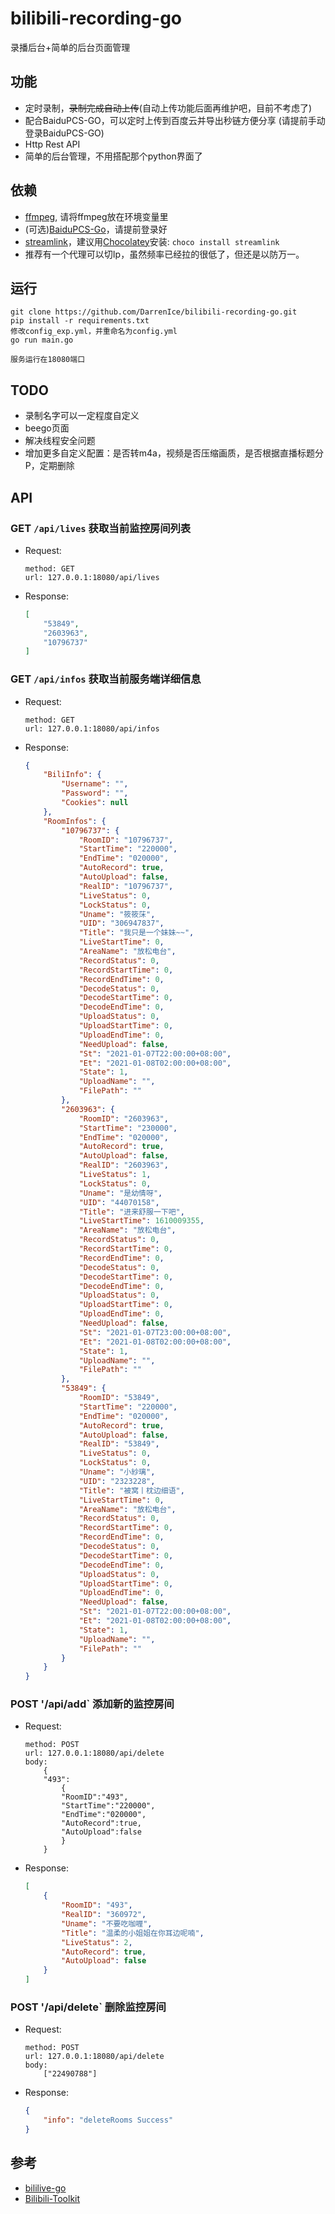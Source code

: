 # bilibili-recording-go
录播后台+简单的后台页面管理

## 功能
- 定时录制，<del>录制完成自动上传</del>(自动上传功能后面再维护吧，目前不考虑了)
- 配合BaiduPCS-GO，可以定时上传到百度云并导出秒链方便分享 (请提前手动登录BaiduPCS-GO)
- Http Rest API
- 简单的后台管理，不用搭配那个python界面了

## 依赖
- [ffmpeg](https://www.gyan.dev/ffmpeg/builds/), 请将ffmpeg放在环境变量里
- (可选)[BaiduPCS-Go](https://github.com/qjfoidnh/BaiduPCS-Go)，请提前登录好
- [streamlink](https://streamlink.github.io/)，建议用[Chocolatey](https://chocolatey.org/packages/streamlink)安装: ```choco install streamlink```
- 推荐有一个代理可以切Ip，虽然频率已经拉的很低了，但还是以防万一。

## 运行
```
git clone https://github.com/DarrenIce/bilibili-recording-go.git
pip install -r requirements.txt
修改config_exp.yml，并重命名为config.yml
go run main.go
```
`服务运行在18080端口`

## TODO

- 录制名字可以一定程度自定义
- beego页面
- 解决线程安全问题
- 增加更多自定义配置：是否转m4a，视频是否压缩画质，是否根据直播标题分P，定期删除

## API

### GET `/api/lives` 获取当前监控房间列表
- Request:
    ```
    method: GET
    url: 127.0.0.1:18080/api/lives
    ```
- Response:
    ```json
    [
        "53849",
        "2603963",
        "10796737"
    ]
    ```

### GET `/api/infos` 获取当前服务端详细信息
- Request:
    ```
    method: GET
    url: 127.0.0.1:18080/api/infos
    ```
- Response:
    ```json
    {
        "BiliInfo": {
            "Username": "",
            "Password": "",
            "Cookies": null
        },
        "RoomInfos": {
            "10796737": {
                "RoomID": "10796737",
                "StartTime": "220000",
                "EndTime": "020000",
                "AutoRecord": true,
                "AutoUpload": false,
                "RealID": "10796737",
                "LiveStatus": 0,
                "LockStatus": 0,
                "Uname": "筱筱莯",
                "UID": "306947837",
                "Title": "我只是一个妹妹~~",
                "LiveStartTime": 0,
                "AreaName": "放松电台",
                "RecordStatus": 0,
                "RecordStartTime": 0,
                "RecordEndTime": 0,
                "DecodeStatus": 0,
                "DecodeStartTime": 0,
                "DecodeEndTime": 0,
                "UploadStatus": 0,
                "UploadStartTime": 0,
                "UploadEndTime": 0,
                "NeedUpload": false,
                "St": "2021-01-07T22:00:00+08:00",
                "Et": "2021-01-08T02:00:00+08:00",
                "State": 1,
                "UploadName": "",
                "FilePath": ""
            },
            "2603963": {
                "RoomID": "2603963",
                "StartTime": "230000",
                "EndTime": "020000",
                "AutoRecord": true,
                "AutoUpload": false,
                "RealID": "2603963",
                "LiveStatus": 1,
                "LockStatus": 0,
                "Uname": "是幼情呀",
                "UID": "44070158",
                "Title": "进来舒服一下吧",
                "LiveStartTime": 1610009355,
                "AreaName": "放松电台",
                "RecordStatus": 0,
                "RecordStartTime": 0,
                "RecordEndTime": 0,
                "DecodeStatus": 0,
                "DecodeStartTime": 0,
                "DecodeEndTime": 0,
                "UploadStatus": 0,
                "UploadStartTime": 0,
                "UploadEndTime": 0,
                "NeedUpload": false,
                "St": "2021-01-07T23:00:00+08:00",
                "Et": "2021-01-08T02:00:00+08:00",
                "State": 1,
                "UploadName": "",
                "FilePath": ""
            },
            "53849": {
                "RoomID": "53849",
                "StartTime": "220000",
                "EndTime": "020000",
                "AutoRecord": true,
                "AutoUpload": false,
                "RealID": "53849",
                "LiveStatus": 0,
                "LockStatus": 0,
                "Uname": "小紗璃",
                "UID": "2323228",
                "Title": "被窝丨枕边细语",
                "LiveStartTime": 0,
                "AreaName": "放松电台",
                "RecordStatus": 0,
                "RecordStartTime": 0,
                "RecordEndTime": 0,
                "DecodeStatus": 0,
                "DecodeStartTime": 0,
                "DecodeEndTime": 0,
                "UploadStatus": 0,
                "UploadStartTime": 0,
                "UploadEndTime": 0,
                "NeedUpload": false,
                "St": "2021-01-07T22:00:00+08:00",
                "Et": "2021-01-08T02:00:00+08:00",
                "State": 1,
                "UploadName": "",
                "FilePath": ""
            }
        }
    }
    ```

### POST '/api/add` 添加新的监控房间
- Request:
    ```
    method: POST
    url: 127.0.0.1:18080/api/delete
    body:
        {
        "493":
            {
            "RoomID":"493",
            "StartTime":"220000",
            "EndTime":"020000",
            "AutoRecord":true,
            "AutoUpload":false
            }
        }
    ```
- Response:
    ```json
    [
        {
            "RoomID": "493",
            "RealID": "360972",
            "Uname": "不要吃咖喱",
            "Title": "温柔的小姐姐在你耳边呢喃",
            "LiveStatus": 2,
            "AutoRecord": true,
            "AutoUpload": false
        }
    ]
    ```

### POST '/api/delete` 删除监控房间
- Request:
    ```
    method: POST
    url: 127.0.0.1:18080/api/delete
    body:
        ["22490788"]
    ```
- Response:
    ```json
    {
        "info": "deleteRooms Success"
    }
    ```

## 参考
- [bililive-go](https://github.com/hr3lxphr6j/bililive-go)
- [Bilibili-Toolkit](https://github.com/Hsury/Bilibili-Toolkit)